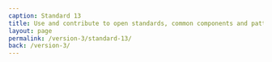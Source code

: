 ```yaml
---
caption: Standard 13
title: Use and contribute to open standards, common components and patterns
layout: page
permalink: /version-3/standard-13/
back: /version-3/
---
```

